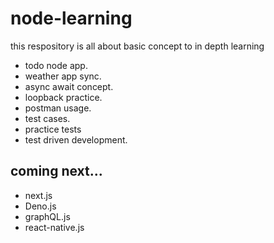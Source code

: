 # node-learning

this respository is all about basic concept to in depth learning

- todo node app.
- weather app sync.
- async await concept.
- loopback practice.
- postman usage.
- test cases.
- practice tests
- test driven development.

## coming next...
- next.js
- Deno.js
- graphQL.js
- react-native.js

